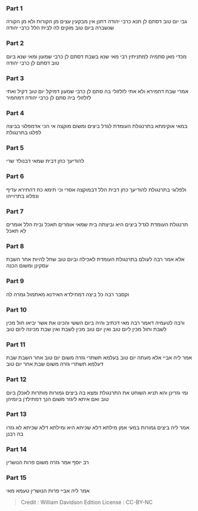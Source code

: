 
### Part 1
גבי יום טוב דסתם לן תנא כרבי יהודה דתנן אין מבקעין עצים מן הקורות ולא מן הקורה שנשברה ביום טוב מוקים לה לבית הלל כרבי יהודה 

### Part 2
מכדי מאן סתמיה למתניתין רבי מאי שנא בשבת דסתם לן כרבי שמעון ומאי שנא ביום טוב דסתם לן כרבי יהודה 

### Part 3
אמרי שבת דחמירא ולא אתי לזלזולי בה סתם לן כרבי שמעון דמיקל יום טוב דקיל ואתי לזלזולי ביה סתם לן כרבי יהודה דמחמיר 

### Part 4
במאי אוקימתא בתרנגולת העומדת לגדל ביצים ומשום מוקצה אי הכי אדמפלגי בביצה לפלגו בתרנגולת 

### Part 5
להודיעך כחן דבית שמאי דבנולד שרי 

### Part 6
ולפלוגי בתרנגולת להודיעך כחן דבית הלל דבמוקצה אסרי וכי תימא כח דהתירא עדיף ונפלוג בתרוייהו 

### Part 7
תרנגולת העומדת לגדל ביצים היא וביצתה בית שמאי אומרים תאכל ובית הלל אומרים לא תאכל

### Part 8
אלא אמר רבה לעולם בתרנגולת העומדת לאכילה וביום טוב שחל להיות אחר השבת עסקינן ומשום הכנה 

### Part 9
וקסבר רבה כל ביצה דמתילדא האידנא מאתמול גמרה לה 

### Part 10
ורבה לטעמיה דאמר רבה מאי דכתיב והיה ביום הששי והכינו את אשר יביאו חול מכין לשבת וחול מכין ליום טוב ואין יום טוב מכין לשבת ואין שבת מכינה ליום טוב 

### Part 11
אמר ליה אביי אלא מעתה יום טוב בעלמא תשתרי גזרה משום יום טוב אחר השבת שבת דעלמא תשתרי גזרה משום שבת אחר יום טוב 

### Part 12
ומי גזרינן והא תניא השוחט את התרנגולת ומצא בה ביצים גמורות מותרות לאכלן ביום טוב ואם איתא ליגזר משום הנך דמתילדן ביומיהן 

### Part 13
אמר ליה ביצים גמורות במעי אמן מילתא דלא שכיחא היא ומילתא דלא שכיחא לא גזרו בה רבנן 

### Part 14
רב יוסף אמר גזרה משום פרות הנושרין 

### Part 15
אמר ליה אביי פרות הנושרין טעמא מאי

>Credit : William Davidson Edition
>License : CC-BY-NC